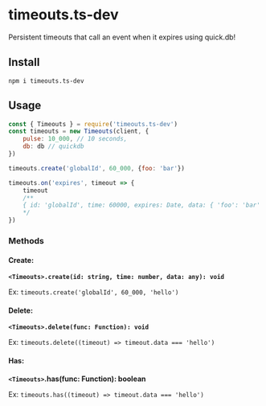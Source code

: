 # timeouts.ts-dev
Persistent timeouts that call an event when it expires using quick.db!

## Install
```
npm i timeouts.ts-dev
```

## Usage
```js
const { Timeouts } = require('timeouts.ts-dev')
const timeouts = new Timeouts(client, {
    pulse: 10_000, // 10 seconds,
    db: db // quickdb
})

timeouts.create('globalId', 60_000, {foo: 'bar'})

timeouts.on('expires', timeout => {
    timeout
    /**
    { id: 'globalId', time: 60000, expires: Date, data: { 'foo': 'bar' } }
    */ 
})
```

### Methods
#### Create:
**`<Timeouts>.create(id: string, time: number, data: any): void`**

Ex: `timeouts.create('globalId', 60_000, 'hello')`
#### Delete:
**`<Timeouts>.delete(func: Function): void`**

Ex: `timeouts.delete((timeout) => timeout.data === 'hello')`
#### Has:
**`<Timeouts>`.has(func: Function): boolean**

Ex: `timeouts.has((timeout) => timeout.data === 'hello')`